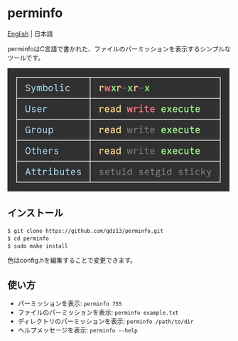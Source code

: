 # perminfo
[English](README.md) | 日本語

perminfoはC言語で書かれた、ファイルのパーミッションを表示するシンプルなツールです。

<img src="preview.jpg" width="500">

## インストール
```sh
$ git clone https://github.com/qdz13/perminfo.git
$ cd perminfo
$ sudo make install
```
色はconfig.hを編集することで変更できます。

## 使い方
* パーミッションを表示: `perminfo 755`
* ファイルのパーミッションを表示: `perminfo example.txt`
* ディレクトリのパーミッションを表示: `perminfo /path/to/dir`
* ヘルプメッセージを表示: `perminfo --help`
